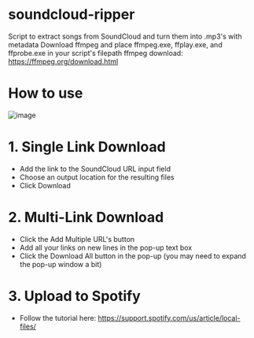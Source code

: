 # soundcloud-ripper
Script to extract songs from SoundCloud and turn them into .mp3's with metadata
Download ffmpeg and place ffmpeg.exe, ffplay.exe, and ffprobe.exe in your script's filepath
ffmpeg download: https://ffmpeg.org/download.html

# How to use
![image](https://github.com/user-attachments/assets/3432bd2c-0974-4c47-9ea5-f3dcf29f471f)

# 1. Single Link Download
- Add the link to the SoundCloud URL input field
- Choose an output location for the resulting files
- Click Download

# 2. Multi-Link Download
- Click the Add Multiple URL's button
- Add all your links on new lines in the pop-up text box 
- Click the Download All button in the pop-up (you may need to expand the pop-up window a bit)

# 3. Upload to Spotify
- Follow the tutorial here: https://support.spotify.com/us/article/local-files/
